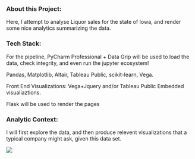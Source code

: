### About this Project:

Here, I attempt to analyse Liquor sales for the state
of Iowa, and render some nice analytics summarizing the
data.

### Tech Stack:

For the pipeline, PyCharm Professional + Data Grip
will be used to load the data, check integrity, and
even run the jupyter ecosystem!

Pandas, Matplotlib, Altair, Tableau Public, scikit-learn, Vega.

Front End Visualizations: Vega+Jquery and/or
Tableau Public Embedded visualiaztions.

Flask will be used to render the pages


### Analytic Context:

I will first explore the data, and then produce
relevent visualizations that a typical company might
ask, given this data set.

<div class='tableauPlaceholder' id='viz1566439113602' style='position: relative'><noscript><a href='#'><img alt=' ' src='https:&#47;&#47;public.tableau.com&#47;static&#47;images&#47;Bo&#47;BoxPlotsILS&#47;AllData&#47;1_rss.png' style='border: none' /></a></noscript><object class='tableauViz'  style='display:none;'><param name='host_url' value='https%3A%2F%2Fpublic.tableau.com%2F' /> <param name='embed_code_version' value='3' /> <param name='site_root' value='' /><param name='name' value='BoxPlotsILS&#47;AllData' /><param name='tabs' value='no' /><param name='toolbar' value='yes' /><param name='static_image' value='https:&#47;&#47;public.tableau.com&#47;static&#47;images&#47;Bo&#47;BoxPlotsILS&#47;AllData&#47;1.png' /> <param name='animate_transition' value='yes' /><param name='display_static_image' value='yes' /><param name='display_spinner' value='yes' /><param name='display_overlay' value='yes' /><param name='display_count' value='yes' /></object></div>                <script type='text/javascript'>                    var divElement = document.getElementById('viz1566439113602');                    var vizElement = divElement.getElementsByTagName('object')[0];                    vizElement.style.width='2500px';vizElement.style.height='627px';                    var scriptElement = document.createElement('script');                    scriptElement.src = 'https://public.tableau.com/javascripts/api/viz_v1.js';                    vizElement.parentNode.insertBefore(scriptElement, vizElement);                </script>
